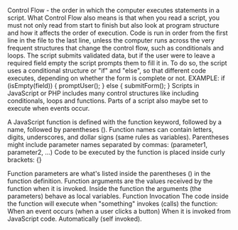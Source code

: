Control Flow - the order in which the computer executes statements in a script.
What Control Flow also means is that when you read a script, you must not only read from start to finish but also look at program structure and how it affects the order of execution.
Code is run in order from the first line in the file to the last line, unless the computer runs across the very frequent structures that change the control flow, such as conditionals and loops.
The script submits validated data, but if the user were to leave a required field empty the script prompts them to fill it in. To do so, the script uses a conditional structure or "if" and "else", so that different code executes, depending on whether the form is complete or not.
EXAMPLE:
if (isEmpty(field)) {
  promptUser();
} else {
  submitForm();
}
Scripts in JavaScript or PHP includes many control structures like including conditionals, loops and functions. Parts of a script also maybe set to execute when events occur.

A JavaScript function is defined with the function keyword, followed by a name, followed by parentheses ().
Function names can contain letters, digits, underscores, and dollar signs (same rules as variables).
Parentheses might include parameter names separated by commas: (parameter1, parameter2, ...)
Code to be executed by the function is placed inside curly brackets: {}

Function parameters are what's listed inside the parentheses () in the function definition.
Function arguments are the values received by the function when it is invoked.
Inside the function the arguments (the parameters) behave as local variables.
Function Invocation
The code inside the function will execute when "something" invokes (calls) the function:
When an event occurs (when a user clicks a button)
When it is invoked from JavaScript code.
Automatically (self invoked).